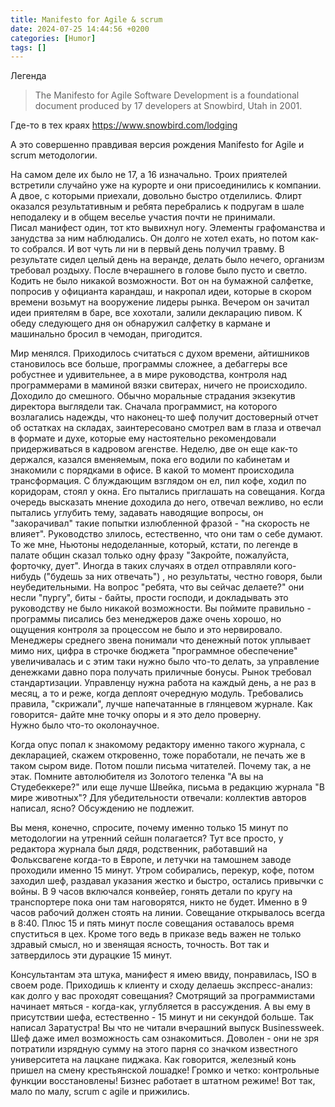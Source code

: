 ```yaml
---
title: Manifesto for Agile & scrum
date: 2024-07-25 14:44:56 +0200
categories: [Humor]
tags: []
---
```


 Легенда 
> The Manifesto for Agile Software Development is a foundational document produced by 17 developers at Snowbird, Utah in 2001.  

Где-то в тех краях <https://www.snowbird.com/lodging>

А это совершенно правдивая версия рождения Manifesto for Agile и scrum методологии.

На самом деле их было не 17, а 16 изначально.
Троих приятелей встретили случайно уже на курорте и они присоединились к компании.
А двое, с которыми приехали, довольно быстро отделились. Флирт оказался  результативным и ребята перебрались к подругам в шале неподалеку и в общем веселье участия почти не принимали.  
Писал манифест один, тот кто вывихнул ногу. Элементы графоманства и занудства за ним наблюдались. Он долго не хотел ехать, но потом как-то  собрался. И вот чуть ли ни в первый день получил травму. В результате сидел целый день на веранде, делать было нечего, организм требовал роздыху. После вчерашнего в голове было пусто и светло. Кодить не было никакой возможности. Вот он на бумажной салфетке, попросив у официанта карандаш, и накропал идеи, которые в скором времени возьмут на вооружение лидеры рынка.
Вечером он зачитал идеи приятелям в баре,  все хохотали, залили декларацию  пивом.  К обеду следующего дня он   обнаружил салфетку в кармане и машинально бросил в чемодан, пригодится. 

Мир менялся. Приходилось считаться с духом времени, айтишников становилось все больше, программы сложнее, а дебаггеры  все робустнее и удивительнее, а в мире руководства, контроля над  программерами в маминой вязки  свитерах, ничего не происходило. 
Доходило до смешного. Обычно моральные страдания экзекутив директора выглядели так. 
Сначала программист, на которого возлагались надежды, что наконец-то шеф получит достоверный отчет об остатках на складаx,  заинтересовано смотрел вам в глаза и отвечал в формате и духе,  которые ему настоятельно рекомендовали придерживаться  в кадровом агенстве. Неделю, две он еще как-то держался, казался вменяемым, пока его водили по кабинетам  и знакомили с порядками в офисе. В какой то момент происходила трансформация.  С блуждающим взглядом он ел, пил кофе, ходил по коридорам, стоял у окна. Его пытались приглашать на совещания. Когда очередь высказать мнение доходила до него,  отвечал вежливо, но если пытались углубить тему, задавать наводящие вопросы, он "закорачивал" такие попытки излюбленной  фразой - "на скорость не влияет". Руководство злилось, естественно, что они там о себе думают. То же мне, Ньютоны недоделанные, который, кстати, по легенде в палате общин сказал только одну фразу "Закройте, пожалуйста, форточку, дует".
Иногда в таких случаях в отдел отправляли кого-нибудь  ("будешь за них отвечать") , но результаты, честно говоря,  были неубедительными. На вопрос "ребята,  что вы  сейчас делаете?" они несли   "пургу",  биты - байты, прости господи, и докладывать это руководству не было никакой возможности. Вы поймите правильно - программы писались без менеджеров даже очень хорошо, но ощущения контроля за процессом не было и это нервировало.
Менеджеры среднего звена понимали что денежный поток уплывает мимо них, цифра в строчке бюджета  "программное обеспечение" увеличивалась  и с этим таки нужно было что-то делать, за управление денежками давно пора получать приличные бонусы. 
Рынок требовал стандартизации. Управленцу нужна работа на каждый день, а не раз в месяц, а то и реже, когда деплоят очередную модуль. 
Требовались правила,  "скрижали", лучше напечатанные в глянцевом журнале. Как говорится- дайте мне точку опоры и я это дело проверну.  
Нужно было что-то  околонаучное.

Когда опус попал к знакомому редактору именно такого журнала, с декларацией,  скажем откровенно, тоже поработали, не печать же в таком сыром виде. 
Потом пошли письма читателей. Почему так, а не этак. Помните автолюбителя из Золотого теленка "А  вы на Студебеккере?" или еще лучше Швейка, письма в редакцию журнала "В мире животных"?  Для убедительности отвечали: коллектив  авторов написал, ясно? Обсуждению не подлежит. 

Вы меня, конечно, спросите,  почему именно  только 15 минут по методологии на утренний сейшн полагается?
Тут все просто, у  редактора журнала был дядя, родственник, работавший  на Фольксвагене когда-то в Европе, и летучки  на тамошнем заводе проходили именно 15 минут. Утром собирались, перекур, кофе, потом заходил шеф, раздавал указания жестко и быстро, остались привычки с войны. В 9 часов включался конвейер, гонять детали по кругу на транспортере пока они там наговорятся, никто не будет. Именно в 9 часов  рабочий должен стоять на линии. Совещание открывалось всегда в 8:40. Плюс 15 и пять минут  после совещания оставалось время спуститься  в цех.
Кроме того ведь в приказе ведь важен не только здравый смысл, но и звенящая ясность, точность. Вот так и затвердилось эти дурацкие 15 минут. 

Консультантам эта штука, манифест я имею ввиду, понравилась, ISO  в своем роде. Приходишь к клиенту и сходу делаешь  экспресс-анализ: как долго у вас проходят совещания?  Смотрящий за программистами начинает мяться - когда-как, углубляется в рассуждения. А  вы ему в присутствии шефа, естественно - 15  минут и ни секундой больше. Так написал Заратустра!  Вы что не читали вчерашний выпуск  Businessweek. Шеф даже имел возможность сам ознакомиться. Доволен - они не зря потратили изрядную сумму на этого парня со значком известного университета на лацкане пиджака. Как говорится, железный конь пришел на смену крестьянской лошадке!  Громко и четко: контрольные функции восстановлены! Бизнес работает в штатном режиме! 
Вот так, мало по малу, scrum с agile  и прижились.
